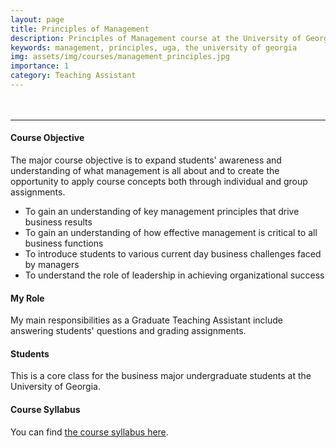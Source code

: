 ```yaml
---
layout: page
title: Principles of Management
description: Principles of Management course at the University of Georgia
keywords: management, principles, uga, the university of georgia
img: assets/img/courses/management_principles.jpg
importance: 1
category: Teaching Assistant
---
```


<hr style="margin-top: 3rem"/>

#### Course Objective

The major course objective is to expand students' awareness and understanding of what management is all about and to create the opportunity to apply course concepts both through individual and group assignments.

- To gain an understanding of key management principles that drive business results
- To gain an understanding of how effective management is critical to all business functions
- To introduce students to various current day business challenges faced by managers
- To understand the role of leadership in achieving organizational success

#### My Role

My main responsibilities as a Graduate Teaching Assistant include answering students' questions and grading assignments.

#### Students

This is a core class for the business major undergraduate students at the University of Georgia.

#### Course Syllabus

You can find <a href="{{ 'courses/MGMT3000_Fall 2023_Syllabus.pdf' | prepend: 'assets/pdf/' | relative_url }}" target="_blank" rel="noopener noreferrer">the course syllabus here</a>.
